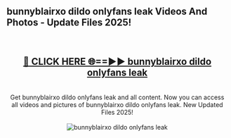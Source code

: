 <h2>bunnyblairxo dildo onlyfans leak Videos And Photos - Update Files 2025!</h2>
<br>
<div align="center">
<h2><a href="https://top-ai-tools.click/QrbHav" rel="nofollow">🔴 CLICK HERE 🌐==►► bunnyblairxo dildo onlyfans leak</a></h2>
<br>
Get bunnyblairxo dildo onlyfans leak and all content. Now you can access all videos and pictures of bunnyblairxo dildo onlyfans leak. New Updated Files 2025!
<br>
<br>
<a href="https://top-ai-tools.click/QrbHav" rel="nofollow" data-target="animated-image.originalLink"><img src="https://i.ibb.co.com/WyWwxjT/player-gif2.gif" alt="bunnyblairxo dildo onlyfans leak" style="max-width: 100%; display: inline-block;" data-target="animated-image.originalImage"></a>
</div>
<br>